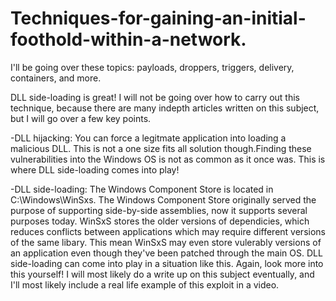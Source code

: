 # Techniques-for-gaining-an-initial-foothold-within-a-network.
I'll be going over these topics: payloads, droppers, triggers, delivery, containers, and more. 


DLL side-loading is great! I will not be going over how to carry out this technique, because there are many indepth articles written on this subject, but I will go over a few key points. 
 
  -DLL hijacking: You can force a legitmate application into loading a malicious DLL. This is not a one size fits all solution though.Finding these vulnerabilities into the Windows OS is not as common as it once was. This is where DLL side-loading comes into play!
  
  -DLL side-loading: The Windows Component Store is located in C:\Windows\WinSxs. The Windows Component Store originally served the purpose of supporting side-by-side assemblies, now it supports several purposes today. WinSxS stores the older versions of dependicies, which reduces conflicts between applications which may require different versions of the same libary. This mean WinSxS may even store vulerably versions of an application even though they've been patched through the main OS. DLL side-loading can come into play in a situation like this. Again, look more into this yourself! I will most likely do a write up on this subject eventually, and I'll most likely include a real life example of this exploit in a video. 
